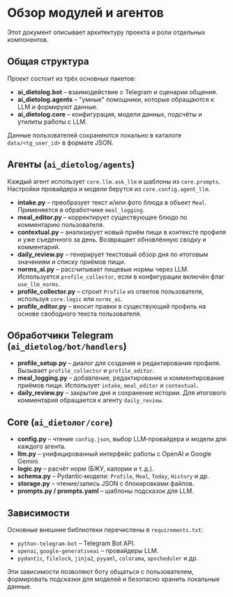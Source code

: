 # Обзор модулей и агентов

Этот документ описывает архитектуру проекта и роли отдельных компонентов.

## Общая структура

Проект состоит из трёх основных пакетов:

- **ai_dietolog.bot** – взаимодействие с Telegram и сценарии общения.
- **ai_dietolog.agents** – "умные" помощники, которые обращаются к LLM и формируют данные.
- **ai_dietolog.core** – конфигурация, модели данных, подсчёты и утилиты работы с LLM.

Данные пользователей сохраняются локально в каталоге `data/<tg_user_id>` в формате JSON.

## Агенты (`ai_dietolog/agents`)

Каждый агент использует `core.llm.ask_llm` и шаблоны из `core.prompts`. Настройки провайдера и модели берутся из `core.config.agent_llm`.

- **intake.py** – преобразует текст и/или фото блюда в объект `Meal`. Применяется в обработчике `meal_logging`.
- **meal_editor.py** – корректирует существующее блюдо по комментарию пользователя.
- **contextual.py** – анализирует новый приём пищи в контексте профиля и уже съеденного за день. Возвращает обновлённую сводку и комментарий.
- **daily_review.py** – генерирует текстовый обзор дня по итоговым значениям и списку приёмов пищи.
- **norms_ai.py** – рассчитывает пищевые нормы через LLM. Используется `profile_collector`, если в конфигурации включён флаг `use_llm_norms`.
- **profile_collector.py** – строит `Profile` из ответов пользователя, используя `core.logic` или `norms_ai`.
- **profile_editor.py** – вносит правки в существующий профиль на основе свободного текста пользователя.

## Обработчики Telegram (`ai_dietolog/bot/handlers`)

- **profile_setup.py** – диалог для создания и редактирования профиля. Вызывает `profile_collector` и `profile_editor`.
- **meal_logging.py** – добавление, редактирование и комментирование приёмов пищи. Использует `intake`, `meal_editor` и `contextual`.
- **daily_review.py** – закрытие дня и сохранение истории. Для итогового комментария обращается к агенту `daily_review`.

## Core (`ai_dietолог/core`)

- **config.py** – чтение `config.json`, выбор LLM‑провайдера и модели для каждого агента.
- **llm.py** – унифицированный интерфейс работы с OpenAI и Google Gemini.
- **logic.py** – расчёт норм (БЖУ, калории и т. д.).
- **schema.py** – Pydantic‑модели: `Profile`, `Meal`, `Today`, `History` и др.
- **storage.py** – чтение/запись JSON с блокировками файлов.
- **prompts.py / prompts.yaml** – шаблоны подсказок для LLM.

## Зависимости

Основные внешние библиотеки перечислены в `requirements.txt`:

- `python-telegram-bot` – Telegram Bot API.
- `openai`, `google-generativeai` – провайдеры LLM.
- `pydantic`, `filelock`, `jinja2`, `pyyaml`, `colorama`, `apscheduler` и др.

Эти зависимости позволяют боту общаться с пользователем, формировать подсказки для моделей и безопасно хранить локальные данные.

